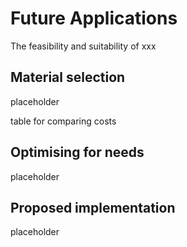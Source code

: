 # Future Applications

The feasibility and suitability of xxx

## Material selection

placeholder

table for comparing costs

## Optimising for needs

placeholder

## Proposed implementation

placeholder

